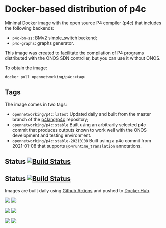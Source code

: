 # Docker-based distribution of p4c

Minimal Docker image with the open source P4 compiler (p4c) that includes the
following backends:

* `p4c-bm-ss`: BMv2 simple_switch backend;
* `p4c-graphs`: graphs generator.

This image was created to facilitate the compilation of P4 programs distributed
with the ONOS SDN controller, but you can use it without ONOS.

To obtain the image:

    docker pull opennetworking/p4c:<tag>

## Tags

The image comes in two tags:

* `opennetworking/p4c:latest` Updated daily and built from the master branch of
  the [p4lang/p4c][p4c] repository;
* `opennetworking/p4c:stable` Built using an arbitrarily selected p4c commit that
  produces outputs known to work well with the ONOS development and testing
  environment.
* `opennetworking/p4c:stable-20210108` Built using a p4c commit from 2021-01-08 that
  supports `@p4runtime_translation` annotations.

## Status [![Build Status](https://travis-ci.org/opennetworkinglab/p4c-docker.svg?branch=master)][Travis]

## Status [![Build Status](https://github.com/opennetworkinglab/p4c-docker/actions/workflows/main.yml/badge.svg)](https://github.com/opennetworkinglab/p4c-docker/actions/workflows/main.yml)

Images are built daily using [Github Actions] and pushed to 
[Docker Hub][Docker Hub].

[![](https://images.microbadger.com/badges/version/opennetworking/p4c:latest.svg)](https://microbadger.com/images/opennetworking/p4c:latest)
[![](https://images.microbadger.com/badges/image/opennetworking/p4c:latest.svg)](https://microbadger.com/images/opennetworking/p4c:latest)

[![](https://images.microbadger.com/badges/version/opennetworking/p4c:stable.svg)](https://microbadger.com/images/opennetworking/p4c:stable)
[![](https://images.microbadger.com/badges/image/opennetworking/p4c:stable.svg)](https://microbadger.com/images/opennetworking/p4c:stable)

[![](https://images.microbadger.com/badges/version/opennetworking/p4c:stable-20210108.svg)](https://microbadger.com/images/opennetworking/p4c:stable-20210108)
[![](https://images.microbadger.com/badges/image/opennetworking/p4c:stable-20210108.svg)](https://microbadger.com/images/opennetworking/p4c:stable-20210108)

[Travis]: https://travis-ci.org/opennetworkinglab/p4c-docker
[Docker Hub]: https://hub.docker.com/r/opennetworking/p4c
[p4c]: https://github.com/p4lang/p4c
[Github Actions]: https://docs.github.com/en/actions
